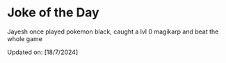 # Joke of the Day

<!-- #joke -->
Jayesh once played pokemon black, caught a lvl 0 magikarp and beat the whole game

Updated on: [18/7/2024]
<!-- #jokeEnd -->